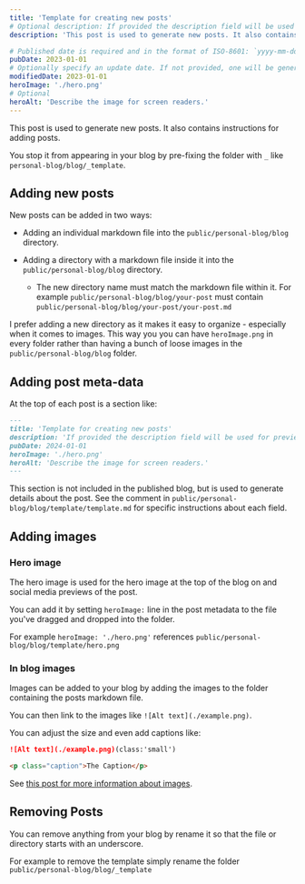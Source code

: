 ```yaml
---
title: 'Template for creating new posts'
# Optional description: If provided the description field will be used for previews. If not provided, the first 3-4 lines from the post will be used as a description.
description: 'This post is used to generate new posts. It also contains instructions for adding posts. '

# Published date is required and in the format of ISO-8601: `yyyy-mm-dd`. For more info see https://docs.astro.build/en/guides/content-collections/#working-with-dates-in-the-frontmatter
pubDate: 2023-01-01
# Optionally specify an update date. If not provided, one will be generated from the git history. Only if the post has been changed since the day published.
modifiedDate: 2023-01-01
heroImage: './hero.png'
# Optional
heroAlt: 'Describe the image for screen readers.'
---
```


This post is used to generate new posts. It also contains instructions for adding posts.

You stop it from appearing in your blog by pre-fixing the folder with `_` like `personal-blog/blog/_template`.

## Adding new posts

New posts can be added in two ways:

- Adding an individual markdown file into the `public/personal-blog/blog` directory.

- Adding a directory with a markdown file inside it into the `public/personal-blog/blog` directory.
  - The new directory name must match the markdown file within it. For example `public/personal-blog/blog/your-post` must contain `public/personal-blog/blog/your-post/your-post.md`

I prefer adding a new directory as it makes it easy to organize - especially when it comes to images. This way you you can have `heroImage.png` in every folder rather than having a bunch of loose images in the `public/personal-blog/blog` folder.

## Adding post meta-data

At the top of each post is a section like:

```md
---
title: 'Template for creating new posts'
description: 'If provided the description field will be used for previews. If not provided, the first 3-4 lines from the post will be used as a description.'
pubDate: 2024-01-01
heroImage: './hero.png'
heroAlt: 'Describe the image for screen readers.'
---
```

This section is not included in the published blog, but is used to generate details about the post. See the comment in `public/personal-blog/blog/template/template.md` for specific instructions about each field.

## Adding images

### Hero image

The hero image is used for the hero image at the top of the blog on and social media previews of the post.

You can add it by setting `heroImage:` line in the post metadata to the file you've dragged and dropped into the folder.

For example `heroImage: './hero.png'` references `public/personal-blog/blog/template/hero.png`

### In blog images

Images can be added to your blog by adding the images to the folder containing the posts markdown file.

You can then link to the images like `![Alt text](./example.png)`.

You can adjust the size and even add captions like:

```md
![Alt text](./example.png)(class:'small')

<p class="caption">The Caption</p>
```

See [this post for more information about images](https://shelbyjenkins.github.io/easy/blog/easy-a-b-c-markdown-specifics/).

## Removing Posts

You can remove anything from your blog by rename it so that the file or directory starts with an underscore.

For example to remove the template simply rename the folder `public/personal-blog/blog/_template`
